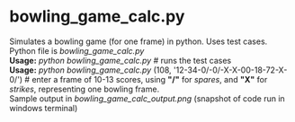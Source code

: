 # bowling_game_calc.py <br>
Simulates a bowling game (for one frame) in python.  Uses test cases. <br>
Python file is *bowling_game_calc.py* <br>
**Usage:** *python bowling_game_calc.py*    # runs the test cases  <br>
**Usage:**  *python bowling_game_calc.py*  (108, '12-34-0/-0/-X-X-00-18-72-X-0/') # enter a frame of 10-13 scores, using **"/"** for *spares*, and **"X"** for *strikes*, representing one bowling frame. <br>
Sample output in *bowling_game_calc_output.png*  (snapshot of code run in windows terminal)
